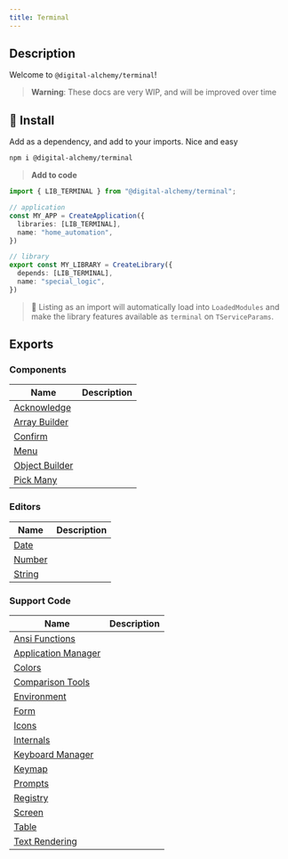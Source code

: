 ```yaml
---
title: Terminal
---
```

## Description

Welcome to `@digital-alchemy/terminal`!

> **Warning**:
> These docs are very WIP, and will be improved over time

## 💾 Install

Add as a dependency, and add to your imports. Nice and easy

```bash
npm i @digital-alchemy/terminal
```

> **Add to code**

```typescript
import { LIB_TERMINAL } from "@digital-alchemy/terminal";

// application
const MY_APP = CreateApplication({
  libraries: [LIB_TERMINAL],
  name: "home_automation",
})

// library
export const MY_LIBRARY = CreateLibrary({
  depends: [LIB_TERMINAL],
  name: "special_logic",
})
```

> 🎉
> Listing as an import will automatically load into `LoadedModules` and make the library features available as `terminal` on `TServiceParams`.

## Exports

### Components

| Name                                                  | Description |
| ----------------------------------------------------- | ----------- |
| [Acknowledge](/docs/side-projects/terminal/components/acknowledge)       |             |
| [Array Builder](/docs/side-projects/terminal/components/array-builder)   |             |
| [Confirm](/docs/side-projects/terminal/components/confirm)               |             |
| [Menu](/docs/side-projects/terminal/components/menu)                     |             |
| [Object Builder](/docs/side-projects/terminal/components/object-builder) |             |
| [Pick Many](/docs/side-projects/terminal/components/pick-many)           |             |

### Editors

| Name                               | Description |
| ---------------------------------- | ----------- |
| [Date](/docs/side-projects/terminal/editors/date)     |             |
| [Number](/docs/side-projects/terminal/editors/number) |             |
| [String](/docs/side-projects/terminal/editors/string) |             |

### Support Code

| Name                                                 | Description |
| ---------------------------------------------------- | ----------- |
| [Ansi Functions](/docs/side-projects/terminal/ansi-functions)           |             |
| [Application Manager](/docs/side-projects/terminal/application-manager) |             |
| [Colors](/docs/side-projects/terminal/colors)                           |             |
| [Comparison Tools](/docs/side-projects/terminal/comparison-tools)       |             |
| [Environment](/docs/side-projects/terminal/environment)                 |             |
| [Form](/docs/side-projects/terminal/form)                               |             |
| [Icons](/docs/side-projects/terminal/icons)                             |             |
| [Internals](/docs/side-projects/terminal/internals)                     |             |
| [Keyboard Manager](/docs/side-projects/terminal/keyboard-manager)       |             |
| [Keymap](/docs/side-projects/terminal/keymap)                           |             |
| [Prompts](/docs/side-projects/terminal/prompts)                         |             |
| [Registry](/docs/side-projects/terminal/registry)                       |             |
| [Screen](/docs/side-projects/terminal/screen)                           |             |
| [Table](/docs/side-projects/terminal/table)                             |             |
| [Text Rendering](/docs/side-projects/terminal/text-rendering)           |             |
